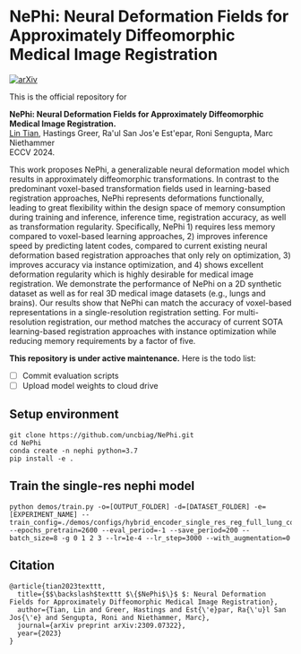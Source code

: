 # NePhi: Neural Deformation Fields for Approximately Diffeomorphic Medical Image Registration
[![arXiv](https://img.shields.io/badge/arXiv-2203.05565-b31b1b.svg)](https://arxiv.org/abs/2309.07322)

This is the official repository for

**NePhi: Neural Deformation Fields for Approximately Diffeomorphic Medical Image Registration.** \
[Lin Tian](https://www.cs.unc.edu/~lintian/), Hastings Greer, Ra\'ul San Jos\'e Est\'epar, Roni Sengupta, Marc Niethammer\
ECCV 2024.

This work proposes NePhi, a generalizable neural deformation model which results in approximately diffeomorphic transformations. In contrast to the predominant voxel-based transformation fields used in learning-based registration approaches, NePhi represents deformations functionally, leading to great flexibility within the design space of memory consumption during training and inference, inference time, registration accuracy, as well as transformation regularity. Specifically, NePhi 1) requires less memory compared to voxel-based learning approaches, 2) improves inference speed by predicting latent codes, compared to current existing neural deformation based registration approaches that only rely on optimization, 3) improves accuracy via instance optimization, and 4) shows excellent deformation regularity which is highly desirable for medical image registration. We demonstrate the performance of NePhi on a 2D synthetic dataset as well as for real 3D medical image datasets (e.g., lungs and brains). Our results show that NePhi can match the accuracy of voxel-based representations in a single-resolution registration setting. For multi-resolution registration, our method matches the accuracy of current SOTA learning-based registration approaches with instance optimization while reducing memory requirements by a factor of five.

**This repository is under active maintenance.** Here is the todo list:
- [ ] Commit evaluation scripts
- [ ] Upload model weights to cloud drive

## Setup environment
```
git clone https://github.com/uncbiag/NePhi.git
cd NePhi
conda create -n nephi python=3.7
pip install -e .
```

## Train the single-res nephi model
```
python demos/train.py -o=[OUTPUT_FOLDER] -d=[DATASET_FOLDER] -e=[EXPERIMENT_NAME] --train_config=./demos/configs/hybrid_encoder_single_res_reg_full_lung_config.py --epochs_pretrain=2600 --eval_period=-1 --save_period=200 --batch_size=8 -g 0 1 2 3 --lr=1e-4 --lr_step=3000 --with_augmentation=0
```

## Citation
```
@article{tian2023texttt,
  title={$$\backslash$texttt $\{$NePhi$\}$ $: Neural Deformation Fields for Approximately Diffeomorphic Medical Image Registration},
  author={Tian, Lin and Greer, Hastings and Est{\'e}par, Ra{\'u}l San Jos{\'e} and Sengupta, Roni and Niethammer, Marc},
  journal={arXiv preprint arXiv:2309.07322},
  year={2023}
}
```
